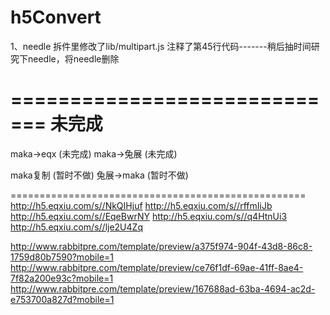 # h5Convert

1、needle 拆件里修改了lib/multipart.js 注释了第45行代码-------稍后抽时间研究下needle，将needle删除




=============================
未完成
=============================

maka->eqx (未完成)
maka->兔展 (未完成)

maka复制 (暂时不做)
兔展->maka (暂时不做)

===================================================
http://h5.eqxiu.com/s//NkQIHjuf
http://h5.eqxiu.com/s//rffmIiJb
http://h5.eqxiu.com/s//EqeBwrNY
http://h5.eqxiu.com/s//q4HtnUi3
http://h5.eqxiu.com/s//lje2U4Zq


http://www.rabbitpre.com/template/preview/a375f974-904f-43d8-86c8-1759d80b7590?mobile=1
http://www.rabbitpre.com/template/preview/ce76f1df-69ae-41ff-8ae4-7f82a200e93c?mobile=1
http://www.rabbitpre.com/template/preview/167688ad-63ba-4694-ac2d-e753700a827d?mobile=1